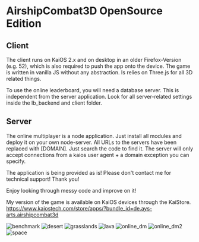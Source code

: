 # AirshipCombat3D OpenSource Edition

## Client
The client runs on KaiOS 2.x and on desktop in an older Firefox-Version (e.g. 52), which is also required to push the app onto the device.
The game is written in vanilla JS without any abstraction. Is relies on Three.js for all 3D related things.

To use the online leaderboard, you will need a database server. This is independent from the server application.
Look for all server-related settings inside the lb_backend and client folder.

## Server
The online multiplayer is a node application. Just install all modules and deploy it on your own node-server.
All URLs to the servers have been replaced with [DOMAIN]. Just search the code to find it.
The server will only accept connections from a kaios user agent + a domain exception you can specify.

The application is being provided as is! Please don't contact me for technical support! Thank you!

Enjoy looking through messy code and improve on it!

My version of the game is available on KaiOS devices through the KaiStore.
https://www.kaiostech.com/store/apps/?bundle_id=de.ays-arts.airshipcombat3d

![benchmark](https://user-images.githubusercontent.com/47293702/155005982-1a293b38-56c7-4e7c-b03c-759905c95765.png)
![desert](https://user-images.githubusercontent.com/47293702/155005991-ef735341-3380-41ae-a1f1-aaa3e14480c1.png)
![grasslands](https://user-images.githubusercontent.com/47293702/155005996-1a12d10a-14af-4b38-9dcf-85430f1702b2.png)
![lava](https://user-images.githubusercontent.com/47293702/155006001-8c711360-5926-4c85-a75a-3d76f73c48cd.png)
![online_dm](https://user-images.githubusercontent.com/47293702/155006004-58cbc9a1-dc3b-4c24-a7c0-c2f6d3f7a394.png)
![online_dm2](https://user-images.githubusercontent.com/47293702/155006007-2ac64f34-43a0-4ef6-ad68-62a96a13d406.png)
![space](https://user-images.githubusercontent.com/47293702/155006011-62c9cd9e-7965-44a6-b980-a480732cb05c.png)
